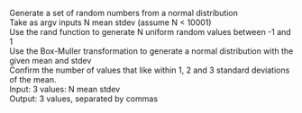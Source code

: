 Generate a set of random numbers from a normal distribution  
Take as argv inputs N mean stdev (assume N < 10001)  
Use the rand function to generate N uniform random values between -1 and 1  
Use the Box-Muller transformation to generate a normal distribution with the given mean and stdev  
Confirm the number of values that like within 1, 2 and 3 standard deviations of the mean.  
Input: 3 values: N mean stdev  
Output: 3 values, separated by commas  
